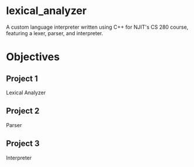 # lexical_analyzer
A custom language interpreter written using C++ for NJIT's CS 280 course, featuring a lexer, parser, and interpreter.

# Objectives
## Project 1
Lexical Analyzer
## Project 2
Parser
## Project 3
Interpreter
